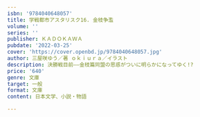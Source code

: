 ```yaml
---
isbn: '9784040648057'
title: 学戦都市アスタリスク16. 金枝争濫
volume: ''
series: ''
publisher: ＫＡＤＯＫＡＷＡ
pubdate: '2022-03-25'
cover: 'https://cover.openbd.jp/9784040648057.jpg'
author: 三屋咲ゆう／著 ｏｋｉｕｒａ／イラスト
description: 決勝戦目前――金枝篇同盟の思惑がついに明らかになってゆく!?
price: '640'
genre: 文庫
target: 一般
format: 文庫
content: 日本文学、小説・物語

---
```

